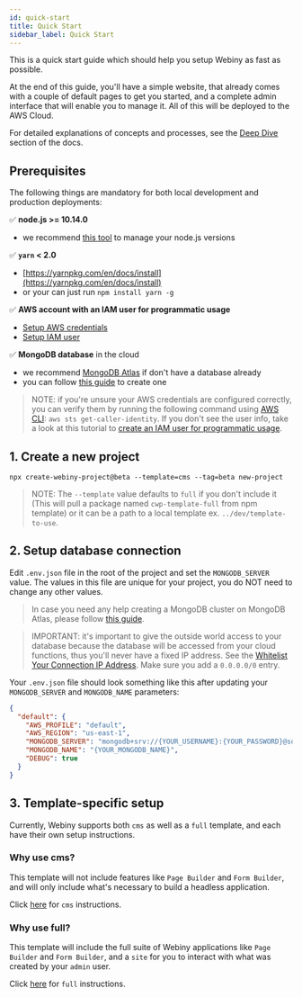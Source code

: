 ```yaml
---
id: quick-start
title: Quick Start
sidebar_label: Quick Start
---
```


This is a quick start guide which should help you setup Webiny as fast as possible.

At the end of this guide, you'll have a simple website, that already comes with a couple of default pages to get you started, and a complete admin interface that will enable you to manage it. All of this will be deployed to the AWS Cloud.

For detailed explanations of concepts and processes, see the [Deep Dive](/docs/deep-dive/project-structure) section of the docs.

## Prerequisites

The following things are mandatory for both local development and production deployments:

✅ **node.js >= 10.14.0**
- we recommend [this tool](https://www.npmjs.com/package/n) to manage your node.js versions

✅ **`yarn` < 2.0**
- [https://yarnpkg.com/en/docs/install](https://yarnpkg.com/en/docs/install)
- or your can just run `npm install yarn -g`

✅ **AWS account with an IAM user for programmatic usage**

- [Setup AWS credentials](https://docs.aws.amazon.com/sdk-for-java/v1/developer-guide/setup-credentials.html)
- [Setup IAM user](https://docs.aws.amazon.com/IAM/latest/UserGuide/getting-started_create-admin-group.html)

✅ **MongoDB database** in the cloud
- we recommend [MongoDB Atlas](https://docs.atlas.mongodb.com/getting-started/) if don't have a database already
- you can follow [this guide](/docs/guides/mongodb-atlas) to create one

> NOTE: if you're unsure your AWS credentials are configured correctly, you can verify them by running the following command using [AWS CLI](https://aws.amazon.com/cli/): `aws sts get-caller-identity`. If you don't see the user info, take a look at this tutorial to [create an IAM user for programmatic usage](https://www.youtube.com/watch?v=tgb_MRVylWw).

## 1. Create a new project

```
npx create-webiny-project@beta --template=cms --tag=beta new-project
```

> NOTE: The `--template` value defaults to `full` if you don't include it (This will pull a package named `cwp-template-full` from npm template) or it can be a path to a local template ex. `../dev/template-to-use`.

## 2. Setup database connection

Edit `.env.json` file in the root of the project and set the `MONGODB_SERVER` value. The values in this file are unique for your project, you do NOT need to change any other values.

> In case you need any help creating a MongoDB cluster on MongoDB Atlas, please follow [this guide](/docs/guides/mongodb-atlas).

> IMPORTANT: it's important to give the outside world access to your database because the database will be accessed from your cloud functions, thus you'll never have a fixed IP address. See the [Whitelist Your Connection IP Address](https://docs.atlas.mongodb.com/getting-started/#whitelist-your-connection-ip-address). Make sure you add a `0.0.0.0/0` entry.

Your `.env.json` file should look something like this after updating your `MONGODB_SERVER` and `MONGODB_NAME` parameters:

```json
{
  "default": {
    "AWS_PROFILE": "default",
    "AWS_REGION": "us-east-1",
    "MONGODB_SERVER": "mongodb+srv://{YOUR_USERNAME}:{YOUR_PASSWORD}@someclustername.mongodb.net",
    "MONGODB_NAME": "{YOUR_MONGODB_NAME}",
    "DEBUG": true
  }
}

```

## 3. Template-specific setup

Currently, Webiny supports both `cms` as well as a `full` template, and each have their own setup instructions.

### Why use cms?

This template will not include features like `Page Builder` and `Form Builder`, and will only include what's necessary to build a headless application.

Click [here](/docs/get-started/template-setup/cwp-template-cms) for `cms` instructions.

### Why use full?

This template will include the full suite of Webiny applications like `Page Builder` and `Form Builder`, and a `site` for you to interact with what was created by your `admin` user.

Click [here](/docs/get-started/template-setup/cwp-template-full) for `full` instructions.
